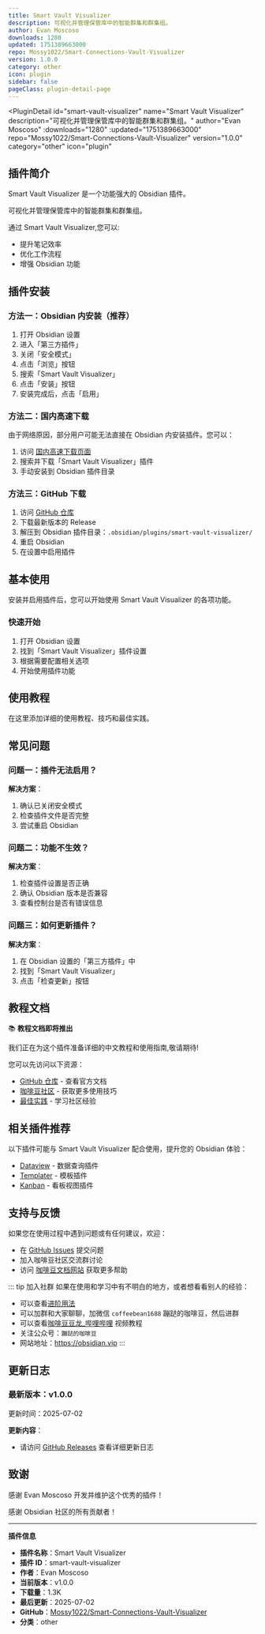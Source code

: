 ```yaml
---
title: Smart Vault Visualizer
description: 可视化并管理保管库中的智能群集和群集组。
author: Evan Moscoso
downloads: 1280
updated: 1751389663000
repo: Mossy1022/Smart-Connections-Vault-Visualizer
version: 1.0.0
category: other
icon: plugin
sidebar: false
pageClass: plugin-detail-page
---
```


<PluginDetail
  id="smart-vault-visualizer"
  name="Smart Vault Visualizer"
  description="可视化并管理保管库中的智能群集和群集组。"
  author="Evan Moscoso"
  :downloads="1280"
  :updated="1751389663000"
  repo="Mossy1022/Smart-Connections-Vault-Visualizer"
  version="1.0.0"
  category="other"
  icon="plugin"
>

<!-- AUTO_GENERATED_START -->
## 插件简介

Smart Vault Visualizer 是一个功能强大的 Obsidian 插件。

可视化并管理保管库中的智能群集和群集组。

通过 Smart Vault Visualizer,您可以:

- 提升笔记效率
- 优化工作流程
- 增强 Obsidian 功能

<!-- AUTO_GENERATED_END -->

<!-- AUTO_GENERATED_START -->
## 插件安装

### 方法一：Obsidian 内安装（推荐）

1. 打开 Obsidian 设置
2. 进入「第三方插件」
3. 关闭「安全模式」
4. 点击「浏览」按钮
5. 搜索「Smart Vault Visualizer」
6. 点击「安装」按钮
7. 安装完成后，点击「启用」

### 方法二：国内高速下载

由于网络原因，部分用户可能无法直接在 Obsidian 内安装插件。您可以：

1. 访问 [国内高速下载页面](/zh/documentation/obsidian-plugins-download.html)
2. 搜索并下载「Smart Vault Visualizer」插件
3. 手动安装到 Obsidian 插件目录

### 方法三：GitHub 下载

1. 访问 [GitHub 仓库](https://github.com/Mossy1022/Smart-Connections-Vault-Visualizer)
2. 下载最新版本的 Release
3. 解压到 Obsidian 插件目录：`.obsidian/plugins/smart-vault-visualizer/`
4. 重启 Obsidian
5. 在设置中启用插件

## 基本使用

安装并启用插件后，您可以开始使用 Smart Vault Visualizer 的各项功能。

### 快速开始

1. 打开 Obsidian 设置
2. 找到「Smart Vault Visualizer」插件设置
3. 根据需要配置相关选项
4. 开始使用插件功能

<!-- AUTO_GENERATED_END -->

<!-- CUSTOM_CONTENT_START:tutorial -->
## 使用教程

在这里添加详细的使用教程、技巧和最佳实践。

<!-- CUSTOM_CONTENT_END:tutorial -->

<!-- SHARED_CONTENT_START -->
## 常见问题

### 问题一：插件无法启用？

**解决方案**：
1. 确认已关闭安全模式
2. 检查插件文件是否完整
3. 尝试重启 Obsidian

### 问题二：功能不生效？

**解决方案**：
1. 检查插件设置是否正确
2. 确认 Obsidian 版本是否兼容
3. 查看控制台是否有错误信息

### 问题三：如何更新插件？

**解决方案**：
1. 在 Obsidian 设置的「第三方插件」中
2. 找到「Smart Vault Visualizer」
3. 点击「检查更新」按钮

## 教程文档

📚 **教程文档即将推出**

我们正在为这个插件准备详细的中文教程和使用指南,敬请期待!

您可以先访问以下资源：
- [GitHub 仓库](https://github.com/Mossy1022/Smart-Connections-Vault-Visualizer) - 查看官方文档
- [咖啡豆社区](/zh/bases/) - 获取更多使用技巧
- [最佳实践](/zh/best-practices/) - 学习社区经验

## 相关插件推荐

以下插件可能与 Smart Vault Visualizer 配合使用，提升您的 Obsidian 体验：

- [Dataview](/zh/plugins/dataview.html) - 数据查询插件
- [Templater](/zh/plugins/templater-obsidian.html) - 模板插件
- [Kanban](/zh/plugins/obsidian-kanban.html) - 看板视图插件

## 支持与反馈

如果您在使用过程中遇到问题或有任何建议，欢迎：

- 在 [GitHub Issues](https://github.com/Mossy1022/Smart-Connections-Vault-Visualizer/issues) 提交问题
- 加入咖啡豆社区交流群讨论
- 访问 [咖啡豆文档网站](https://obsidian.vip) 获取更多帮助

::: tip 加入社群
如果在使用和学习中有不明白的地方，或者想看看别人的经验：
- 可以查看[进阶用法](/zh/advanced)
- 可以加群和大家聊聊，加微信 `coffeebean1688` 蹦跶的咖啡豆，然后进群
- 可以查看[咖啡豆豆龙_哔哩哔哩](https://space.bilibili.com/618777356) 视频教程
- 关注公众号：`蹦跶的咖啡豆`
- 网站地址：https://obsidian.vip
:::
<!-- SHARED_CONTENT_END -->

<!-- AUTO_GENERATED_START -->
## 更新日志

### 最新版本：v1.0.0

更新时间：2025-07-02

**更新内容**：
- 请访问 [GitHub Releases](https://github.com/Mossy1022/Smart-Connections-Vault-Visualizer/releases) 查看详细更新日志

## 致谢

感谢 Evan Moscoso 开发并维护这个优秀的插件！

感谢 Obsidian 社区的所有贡献者！

---

**插件信息**
- **插件名称**：Smart Vault Visualizer
- **插件 ID**：smart-vault-visualizer
- **作者**：Evan Moscoso
- **当前版本**：v1.0.0
- **下载量**：1.3K
- **最后更新**：2025-07-02
- **GitHub**：[Mossy1022/Smart-Connections-Vault-Visualizer](https://github.com/Mossy1022/Smart-Connections-Vault-Visualizer)
- **分类**：other
<!-- AUTO_GENERATED_END -->

</PluginDetail>


